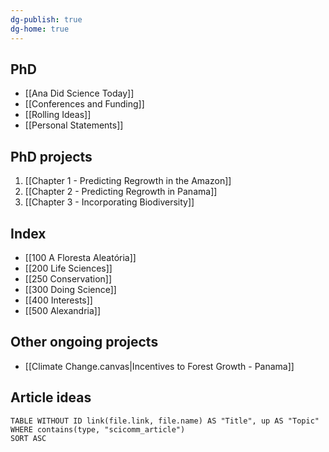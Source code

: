 ```yaml
---
dg-publish: true
dg-home: true
---
```

## PhD
- [[Ana Did Science Today]]
- [[Conferences and Funding]]
- [[Rolling Ideas]]
- [[Personal Statements]]

## PhD projects
1. [[Chapter 1 - Predicting Regrowth in the Amazon]]
2. [[Chapter 2 - Predicting Regrowth in Panama]]
3. [[Chapter 3 - Incorporating Biodiversity]]

## Index
- [[100 A Floresta Aleatória]]
- [[200 Life Sciences]]
- [[250 Conservation]]
- [[300 Doing Science]]
- [[400 Interests]]
- [[500 Alexandria]]

## Other ongoing projects
- [[Climate Change.canvas|Incentives to Forest Growth - Panama]]


## Article ideas
```dataview
TABLE WITHOUT ID link(file.link, file.name) AS "Title", up AS "Topic"
WHERE contains(type, "scicomm_article")
SORT ASC
```